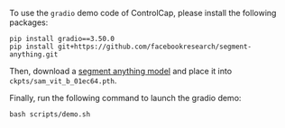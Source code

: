 To use the `gradio` demo code of ControlCap, please install the following packages:
 ```
pip install gradio==3.50.0
pip install git+https://github.com/facebookresearch/segment-anything.git
 ```
Then, download a [segment anything model](https://dl.fbaipublicfiles.com/segment_anything/sam_vit_b_01ec64.pth) and place it into `ckpts/sam_vit_b_01ec64.pth`.

Finally, run the following command to launch the gradio demo:
 ```
bash scripts/demo.sh
 ```
